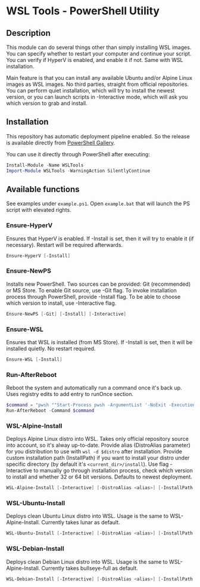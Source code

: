 # WSL Tools - PowerShell Utility

## Description

This module can do several things other than simply installing WSL images. You can specify whether to restart your computer and continue your script. You can verify if HyperV is enabled, and enable it if not. Same with WSL installation.
	
Main feature is that you can install any available Ubuntu and/or Alpine Linux images as WSL images. No third parties, straight from official repositories. You can perform quiet installation, which will try to install the newest version, or you can launch scripts in -Interactive mode, which will ask you which version to grab and install.

## Installation


This repository has automatic deployment pipeline enabled. So the release is available directly from [PowerShell Gallery](https://www.powershellgallery.com/packages/WSLTools "PS Gallery: WSL Tools").

You can use it directly through PowerShell after executing:
```powershell
Install-Module -Name WSLTools
Import-Module WSLTools -WarningAction SilentlyContinue
```

## Available functions

See examples under `example.ps1`. Open `example.bat` that will launch the PS script with elevated rights.

### Ensure-HyperV 

Ensures that HyperV is enabled. If -Install is set, then it will try to enable it (if necessary). Restart will be required afterwards.
```powershell
Ensure-HyperV [-Install]
```

### Ensure-NewPS 

Installs new PowerShell. Two sources can be provided: Git (recommended) or MS Store. To enable Git source, use -Git flag. To invoke installation process through PowerShell, provide -Install flag. To be able to choose which version to install, use -Interactive flag.
```powershell
Ensure-NewPS [-Git] [-Install] [-Interactive]
```

### Ensure-WSL

Ensures that WSL is installed (from MS Store). If -Install is set, then it will be installed quietly. No restart required.
```powershell
Ensure-WSL [-Install]
```

### Run-AfterReboot

Reboot the system and automatically run a command once it's back up. Uses registry edits to add entry to runOnce section.

```powershell
$command = "pwsh ""Start-Process pwsh -ArgumentList '-NoExit -ExecutionPolicy Bypass -file """"E:\example.ps1""""'"""
Run-AfterReboot -Command $command
```

### WSL-Alpine-Install

Deploys Alpine Linux distro into WSL. Takes only official repository source into account, so it's alway up-to-date. Provide alias (DistroAlias parameter) for you distribution to use with `wsl -d $distro` after installation. Provide custom installation path (InstallPath) if you want to install your distro under specific directory (by default it's `<current_dir>/install`). Use flag -Interactive to manually go through installation process, check which version to install and whether 32 or 64 bit versions. Defaults to newest deployment.
```powershell
WSL-Alpine-Install [-Interactive] [-DistroAlias <alias>] [-InstallPath <path>]
```

### WSL-Ubuntu-Install

Deploys clean Ubuntu Linux distro into WSL. Usage is the same to WSL-Alpine-Install. Currently takes lunar as default.
```powershell
WSL-Ubuntu-Install [-Interactive] [-DistroAlias <alias>] [-InstallPath <path>]
```

### WSL-Debian-Install

Deploys clean Debian Linux distro into WSL. Usage is the same to WSL-Alpine-Install. Currently takes bullseye-full as default.
```powershell
WSL-Debian-Install [-Interactive] [-DistroAlias <alias>] [-InstallPath <path>]
```
